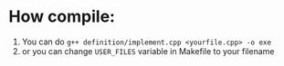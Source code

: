 # How compile:
1. You can do `g++ definition/implement.cpp <yourfile.cpp> -o exe`
2. or you can change `USER_FILES` variable in Makefile to your filename
